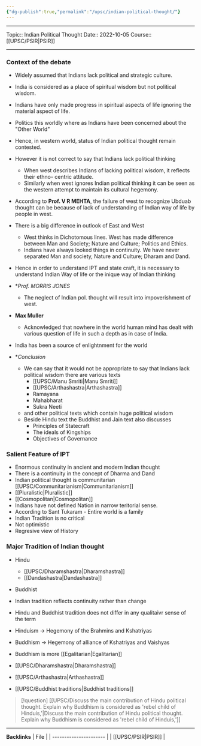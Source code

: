 ```yaml
---
{"dg-publish":true,"permalink":"/upsc/indian-political-thought/"}
---
```


----
Topic:: Indian Political Thought
Date:: 2022-10-05
Course:: [[UPSC/PSIR\|PSIR]] 

----
### Context of the debate 
- Widely assumed that Indians lack political and strategic culture. 
- India is considered as a place of spiritual wisdom but not political wisdom. 
- Indians have only made progress in spiritual aspects of life ignoring the material aspect of life. 
- Politics this worldly where as Indians have been concerned about the "Other World" 
- Hence, in western world, status of Indian political thought remain contested. 

- However it is not correct to say that Indians lack political thinking 
	- When west describes Indians of lacking political wisdom, it reflects their ethno- centric attitude. 
	- Similarly when west ignores Indian political thinking it can be seen as the western attempt to maintain its cultural hegemony. 
- According to **Prof. V R MEHTA**, the failure of west to recognize Ubduab thought can be because of lack of understanding of Indian way of life by people in west. 
- There is a big difference in outlook of East and West 
	- West thinks in Dichotomous lines. West has made difference between Man and Society; Nature and Culture; Politics and Ethics. 
	- Indians have always looked things in continuity. We have never separated Man and society, Nature and Culture; Dharam and Dand.
- Hence in order to understand IPT and state craft, it is necessary to understand Indian Way of life or the inique way of Indian thinking 
- **Prof. MORRIS JONES*
	- The neglect of Indian pol. thought will result into impoverishment of west. 
- **Max Muller**
	- Acknowledged that nowhere in the world human mind has dealt with various question of life in such a depth as in case of India.
- India has been a source of enlightnment for the world

- **Conclusion*
	- We can say that it would not be appropriate to say that Indians lack political wisdom there are various texts 
		- [[UPSC/Manu Smriti\|Manu Smriti]]
		- [[UPSC/Arthashastra\|Arthashastra]]
		- Ramayana 
		- Mahabharat
		- Sukra Neeti 
	- and other political texts which contain huge political wisdom 
	- Beside Hindu text the Buddhist and Jain text also discusses 
		- Principles of Statecraft 
		- The ideals of Kingships
		- Objectives of Governance
### Salient Feature of IPT 
- Enormous continuity in ancient and modern Indian thought 
- There is a continuity in the concept of Dharma and Dand 
- Indian political thought is communitarian [[UPSC/Communitarianism\|Communitarianism]]
- [[Pluralistic\|Pluralistic]]
- [[Cosmopolitan\|Cosmopolitan]]
- Indians have not defined Nation in narrow teritorial sense. 
- According to Sant Tukaram - Entire world is a family 
- Indian Tradition is no critical
- Not optimistic
- Regresive view of History

### Major Tradition of Indian thought 
- Hindu
	- [[UPSC/Dharamshastra\|Dharamshastra]]
	- [[Dandashastra\|Dandashastra]] 
- Buddhist 
- Indian tradition reflects continuity rather than change 
- Hindu and Buddhist tradition does not differ in any qualitaivr sense of the term 
- Hinduism -> Hegemony of the Brahmins and Kshatriyas
- Buddhism -> Hegemony of alliance of Kshatriyas and Vaishyas
- Buddhism is more [[Egalitarian\|Egalitarian]]

- [[UPSC/Dharamshastra\|Dharamshastra]]
- [[UPSC/Arthashastra\|Arthashastra]]
- [[UPSC/Buddhist traditions\|Buddhist traditions]]

>[!question] 
>[[UPSC/Discuss the main contribution of Hindu political thought. Explain why Buddhism is considered as 'rebel child of Hinduis,'\|Discuss the main contribution of Hindu political thought. Explain why Buddhism is considered as 'rebel child of Hinduis,']]



---
**Backlinks**
| File                   |
| ---------------------- |
| [[UPSC/PSIR\|PSIR]] |



